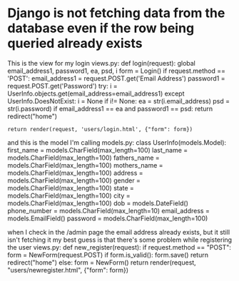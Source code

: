 
# Django is not fetching data from the database even if the row being queried already exists

This is the view for my login
views.py:
def login(request):
    global email_address1, password1, ea, psd, i
    form = Login()
    if request.method == 'POST':
        email_address1 = request.POST.get('Email Address')
        password1 = request.POST.get('Password')
        try:
            i = UserInfo.objects.get(email_address=email_address1)
        except UserInfo.DoesNotExist:
            i = None
        if i!= None:
            ea = str(i.email_address)
            psd = str(i.password)
            if email_address1 == ea and password1 == psd:
                return redirect("home")

    return render(request, 'users/login.html', {"form": form})


and this is the model I'm calling
models.py:
class UserInfo(models.Model):
    first_name = models.CharField(max_length=100)
    last_name = models.CharField(max_length=100)
    fathers_name = models.CharField(max_length=100)
    mothers_name = models.CharField(max_length=100)
    address = models.CharField(max_length=100)
    gender = models.CharField(max_length=100)
    state = models.CharField(max_length=100)
    city = models.CharField(max_length=100)
    dob = models.DateField()
    phone_number = models.CharField(max_length=10)
    email_address = models.EmailField()
    password = models.CharField(max_length=100)

when I check in the /admin page the email address already exists, but it still isn't fetching it
my best guess is that there's some problem while registering the user
views.py:
def new_register(request):
    if request.method == "POST":
        form = NewForm(request.POST)
        if form.is_valid():
            form.save()
            return redirect("home")
    else:
        form = NewForm()
    return render(request, "users/newregister.html", {"form": form})


        